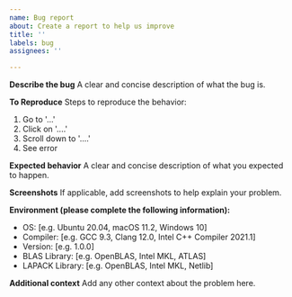 ```yaml
---
name: Bug report
about: Create a report to help us improve
title: ''
labels: bug
assignees: ''

---
```


**Describe the bug**
A clear and concise description of what the bug is.

**To Reproduce**
Steps to reproduce the behavior:
1. Go to '...'
2. Click on '....'
3. Scroll down to '....'
4. See error

**Expected behavior**
A clear and concise description of what you expected to happen.

**Screenshots**
If applicable, add screenshots to help explain your problem.

**Environment (please complete the following information):**
 - OS: [e.g. Ubuntu 20.04, macOS 11.2, Windows 10]
 - Compiler: [e.g. GCC 9.3, Clang 12.0, Intel C++ Compiler 2021.1]
 - Version: [e.g. 1.0.0]
 - BLAS Library: [e.g. OpenBLAS, Intel MKL, ATLAS]
 - LAPACK Library: [e.g. OpenBLAS, Intel MKL, Netlib]

**Additional context**
Add any other context about the problem here.
